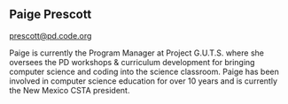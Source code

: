 ## Paige Prescott

[prescott@pd.code.org](mailto:prescott@pd.code.org)

Paige is currently the Program Manager at Project G.U.T.S. where she oversees the PD workshops & curriculum development for bringing computer science and coding into the science classroom.  Paige has been involved in computer science education for over 10 years and is currently the New Mexico CSTA president.  